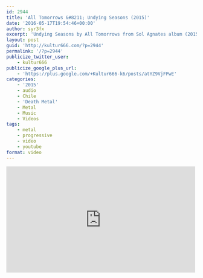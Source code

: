```yaml
---
id: 2944
title: 'All Tomorrows &#8211; Undying Seasons (2015)'
date: '2016-05-17T19:54:46+00:00'
author: syr3fx
excerpt: 'Undying Seasons by All Tomorrows from Sol Agnates album (2015).'
layout: post
guid: 'http://kultur666.com/?p=2944'
permalink: '/?p=2944'
publicize_twitter_user:
    - kultur666
publicize_google_plus_url:
    - 'https://plus.google.com/+Kultur666-k6/posts/atYZ9VjFPwE'
categories:
    - '2015'
    - audio
    - Chile
    - 'Death Metal'
    - Metal
    - Music
    - Videos
tags:
    - metal
    - progressive
    - video
    - youtube
format: video
---
```


<iframe allow="accelerometer; autoplay; clipboard-write; encrypted-media; gyroscope; picture-in-picture; web-share" allowfullscreen="" frameborder="0" height="281" loading="lazy" src="https://www.youtube.com/embed/fisl4dYpNqk?feature=oembed" title="ALL TOMORROWS - Undying Seasons (OFFICIAL LYRIC VIDEO)" width="500"></iframe>